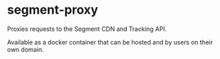 # segment-proxy

Proxies requests to the Segment CDN and Tracking API.

Available as a docker container that can be hosted and by users on their own domain.
